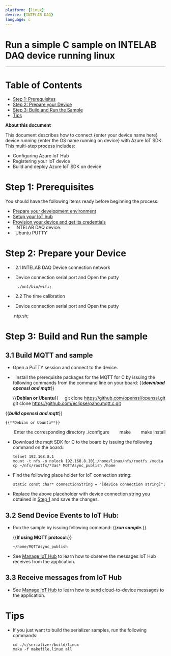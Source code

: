```yaml
---
platform: {linux}
device: {INTELAB DAQ}
language: c
---
```


Run a simple C sample on INTELAB DAQ device running linux
===
---

# Table of Contents

-   [Step 1: Prerequisites](#Prerequisites)
-   [Step 2: Prepare your Device](#PrepareDevice)
-   [Step 3: Build and Run the Sample](#Build)
-   [Tips](#tips)


**About this document**

This document describes how to connect {enter your device name here} device running {enter the OS name running on device} with Azure IoT SDK. This multi-step process includes:
-   Configuring Azure IoT Hub
-   Registering your IoT device
-   Build and deploy Azure IoT SDK on device

<a name="Prerequisites"></a> 
# Step 1: Prerequisites

You should have the following items ready before beginning the process:

-   [Prepare your development environment][setup-devbox-linux]
-   [Setup your IoT hub][lnk-setup-iot-hub]
-   [Provision your device and get its credentials][lnk-manage-iot-hub]
-   INTELAB DAQ device.
-   Ubuntu PUTTY

<a name="PrepareDevice"></a>
# Step 2: Prepare your Device
-   2.1 INTELAB DAQ Device connection network
-   Device connection serial port and Open the putty  

        ./mnt/bin/wifi;
-   2.2 The time calibration
-   Device connection serial port and Open the putty  

        ntp.sh;

<a name="Build"></a>
# Step 3: Build and Run the sample

<a name="Load"></a>
## 3.1 Build MQTT and sample

-   Open a PuTTY session and connect to the device.

-   Install the prerequisite packages for the MQTT for C by issuing the following commands from the command line on your board:
{{***download openssl and mqtt***}}

    {{**Debian or Ubuntu**}}
     git  clone https://github.com/openssl/openssl.git
     git clone https://github.com/eclipse/paho.mqtt.c.git
     
{{***build openssl and mqtt***}}

    {{**Debian or Ubuntu**}}
        Enter the corresponding directory
        ./configure
        make
        make install
 

-   Download the mqtt SDK for C to the board by issuing the following command on the board::

        telnet 192.168.8.1
        mount -t nfs -o nolock 192.168.8.101:/home/linux/nfs/rootfs /media
        cp ~/nfs/rootfs/*3as* MQTTAsync_publish /home
        
        



-   Find the following place holder for IoT connection string:

        static const char* connectionString = "[device connection string]";

-   Replace the above placeholder with device connection string you obtained in [Step 1](#Prerequisites) and save the changes.


## 3.2 Send Device Events to IoT Hub:

-   Run the sample by issuing following command:
{{***run sample.***}}



    {{**If using MQTT protocol:**}}

        ~/home/MQTTAsync_publish

-   See [Manage IoT Hub][lnk-manage-iot-hub] to learn how to observe the messages IoT Hub receives from the application.

## 3.3 Receive messages from IoT Hub

-   See [Manage IoT Hub][lnk-manage-iot-hub] to learn how to send cloud-to-device messages to the application.

<a name="tips"></a>
# Tips

- If you just want to build the serializer samples, run the following commands:

  ```
  cd ./c/serializer/build/linux
  make -f makefile.linux all
  ```

[setup-devbox-linux]: https://github.com/Azure/azure-iot-sdk-c/blob/master/doc/devbox_setup.md
[lnk-setup-iot-hub]: ../../setup_iothub.md
[lnk-manage-iot-hub]: ../../manage_iot_hub.md
